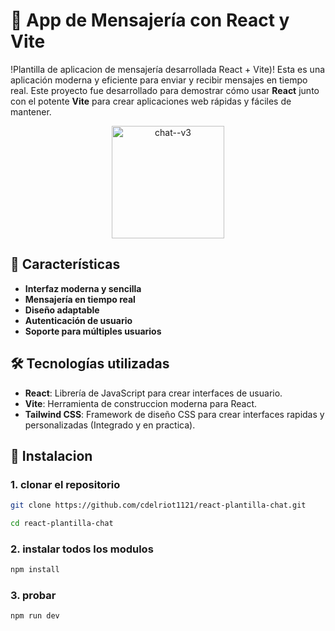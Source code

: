 # 💬 **App de Mensajería con React y Vite**

!Plantilla de aplicacion de mensajería desarrollada React + Vite)! Esta es una aplicación moderna y eficiente para enviar y recibir mensajes en tiempo real. Este proyecto fue desarrollado para demostrar cómo usar **React** junto con el potente **Vite** para crear aplicaciones web rápidas y fáciles de mantener.

<div align="center">
  
<img width="180" height="180" src="https://img.icons8.com/fluency/100/chat--v3.png" alt="chat--v3"/>
</div>

## 🚀 **Características**

- **Interfaz moderna y sencilla**
- **Mensajería en tiempo real**
- **Diseño adaptable**
- **Autenticación de usuario**
- **Soporte para múltiples usuarios**

## 🛠️ **Tecnologías utilizadas**

- **React**: Librería de JavaScript para crear interfaces de usuario.
- **Vite**: Herramienta de construccion moderna para React.
- **Tailwind CSS**: Framework de diseño CSS para crear interfaces rapidas y personalizadas (Integrado y en practica).

## 🔧 **Instalacion**

### 1. clonar el repositorio

```bash
git clone https://github.com/cdelriot1121/react-plantilla-chat.git

cd react-plantilla-chat
```
### 2. instalar todos los modulos
```bash
npm install
```
### 3. probar
```
npm run dev
```


